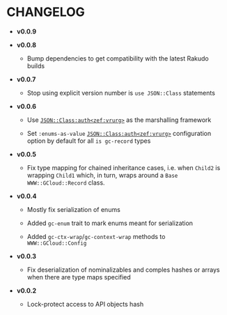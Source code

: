 # CHANGELOG

  - **v0.0.9**

  - **v0.0.8**
    
      - Bump dependencies to get compatibility with the latest Rakudo builds

  - **v0.0.7**
    
      - Stop using explicit version number is `use JSON::Class` statements

  - **v0.0.6**
    
      - Use [`JSON::Class:auth<zef:vrurg>`](https://raku.land/zef:vrurg/JSON::Class) as the marshalling framework
    
      - Set `:enums-as-value` [`JSON::Class:auth<zef:vrurg>`](https://raku.land/zef:vrurg/JSON::Class) configuration option by default for all `is gc-record` types

  - **v0.0.5**
    
      - Fix type mapping for chained inheritance cases, i.e. when `Child2` is wrapping `Child1` which, in turn, wraps around a `Base` `WWW::GCloud::Record` class.

  - **v0.0.4**
    
      - Mostly fix serialization of enums
    
      - Added `gc-enum` trait to mark enums meant for serialization
    
      - Added `gc-ctx-wrap`/`gc-context-wrap` methods to `WWW::GCloud::Config`

  - **v0.0.3**
    
      - Fix deserialization of nominalizables and comples hashes or arrays when there are type maps specified

  - **v0.0.2**
    
      - Lock-protect access to API objects hash
